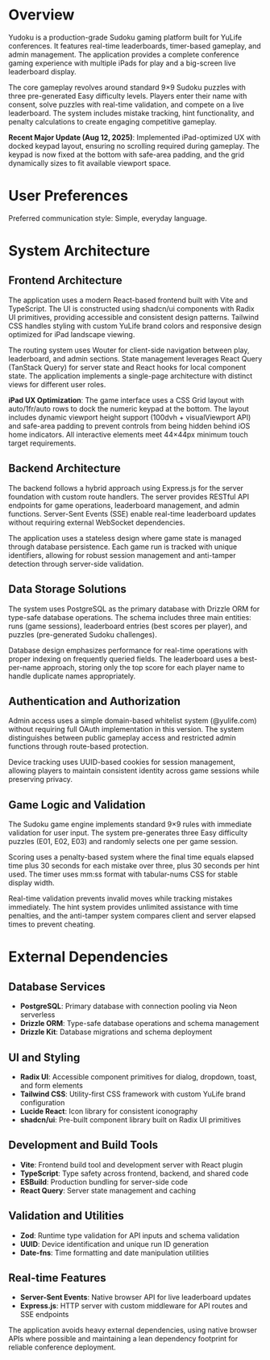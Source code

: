 # Overview

Yudoku is a production-grade Sudoku gaming platform built for YuLife conferences. It features real-time leaderboards, timer-based gameplay, and admin management. The application provides a complete conference gaming experience with multiple iPads for play and a big-screen live leaderboard display.

The core gameplay revolves around standard 9×9 Sudoku puzzles with three pre-generated Easy difficulty levels. Players enter their name with consent, solve puzzles with real-time validation, and compete on a live leaderboard. The system includes mistake tracking, hint functionality, and penalty calculations to create engaging competitive gameplay.

**Recent Major Update (Aug 12, 2025)**: Implemented iPad-optimized UX with docked keypad layout, ensuring no scrolling required during gameplay. The keypad is now fixed at the bottom with safe-area padding, and the grid dynamically sizes to fit available viewport space.

# User Preferences

Preferred communication style: Simple, everyday language.

# System Architecture

## Frontend Architecture
The application uses a modern React-based frontend built with Vite and TypeScript. The UI is constructed using shadcn/ui components with Radix UI primitives, providing accessible and consistent design patterns. Tailwind CSS handles styling with custom YuLife brand colors and responsive design optimized for iPad landscape viewing.

The routing system uses Wouter for client-side navigation between play, leaderboard, and admin sections. State management leverages React Query (TanStack Query) for server state and React hooks for local component state. The application implements a single-page architecture with distinct views for different user roles.

**iPad UX Optimization**: The game interface uses a CSS Grid layout with auto/1fr/auto rows to dock the numeric keypad at the bottom. The layout includes dynamic viewport height support (100dvh + visualViewport API) and safe-area padding to prevent controls from being hidden behind iOS home indicators. All interactive elements meet 44×44px minimum touch target requirements.

## Backend Architecture
The backend follows a hybrid approach using Express.js for the server foundation with custom route handlers. The server provides RESTful API endpoints for game operations, leaderboard management, and admin functions. Server-Sent Events (SSE) enable real-time leaderboard updates without requiring external WebSocket dependencies.

The application uses a stateless design where game state is managed through database persistence. Each game run is tracked with unique identifiers, allowing for robust session management and anti-tamper detection through server-side validation.

## Data Storage Solutions
The system uses PostgreSQL as the primary database with Drizzle ORM for type-safe database operations. The schema includes three main entities: runs (game sessions), leaderboard entries (best scores per player), and puzzles (pre-generated Sudoku challenges).

Database design emphasizes performance for real-time operations with proper indexing on frequently queried fields. The leaderboard uses a best-per-name approach, storing only the top score for each player name to handle duplicate names appropriately.

## Authentication and Authorization
Admin access uses a simple domain-based whitelist system (@yulife.com) without requiring full OAuth implementation in this version. The system distinguishes between public gameplay access and restricted admin functions through route-based protection.

Device tracking uses UUID-based cookies for session management, allowing players to maintain consistent identity across game sessions while preserving privacy.

## Game Logic and Validation
The Sudoku game engine implements standard 9×9 rules with immediate validation for user input. The system pre-generates three Easy difficulty puzzles (E01, E02, E03) and randomly selects one per game session.

Scoring uses a penalty-based system where the final time equals elapsed time plus 30 seconds for each mistake over three, plus 30 seconds per hint used. The timer uses mm:ss format with tabular-nums CSS for stable display width.

Real-time validation prevents invalid moves while tracking mistakes immediately. The hint system provides unlimited assistance with time penalties, and the anti-tamper system compares client and server elapsed times to prevent cheating.

# External Dependencies

## Database Services
- **PostgreSQL**: Primary database with connection pooling via Neon serverless
- **Drizzle ORM**: Type-safe database operations and schema management
- **Drizzle Kit**: Database migrations and schema deployment

## UI and Styling
- **Radix UI**: Accessible component primitives for dialog, dropdown, toast, and form elements
- **Tailwind CSS**: Utility-first CSS framework with custom YuLife brand configuration
- **Lucide React**: Icon library for consistent iconography
- **shadcn/ui**: Pre-built component library built on Radix UI primitives

## Development and Build Tools
- **Vite**: Frontend build tool and development server with React plugin
- **TypeScript**: Type safety across frontend, backend, and shared code
- **ESBuild**: Production bundling for server-side code
- **React Query**: Server state management and caching

## Validation and Utilities
- **Zod**: Runtime type validation for API inputs and schema validation
- **UUID**: Device identification and unique run ID generation
- **Date-fns**: Time formatting and date manipulation utilities

## Real-time Features
- **Server-Sent Events**: Native browser API for live leaderboard updates
- **Express.js**: HTTP server with custom middleware for API routes and SSE endpoints

The application avoids heavy external dependencies, using native browser APIs where possible and maintaining a lean dependency footprint for reliable conference deployment.